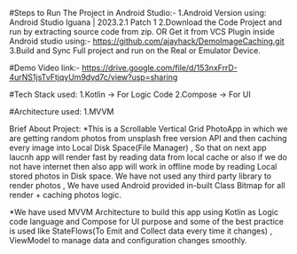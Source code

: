 #Steps to Run The Project in Android Studio:-
1.Android Version using: 
Android Studio Iguana | 2023.2.1 Patch 1
2.Download the Code Project and run by extracting source code from zip.
OR Get it from VCS Plugin inside Android studio using:- https://github.com/ajayhack/DemoImageCaching.git
3.Build and Sync Full project and run on the Real or Emulator Device.

#Demo Video link:- https://drive.google.com/file/d/153nxFrrD-4urNS1jsTvFtjqyUm9dyd7c/view?usp=sharing

#Tech Stack used:
1.Kotlin -> For Logic Code
2.Compose -> For UI

#Architecture used:
1.MVVM

Brief About Project:
*This is a Scrollable Vertical Grid PhotoApp in which we are getting random photos from unsplash free version API and then caching every image into Local Disk Space(File Manager) , 
So that on next app laucnh app will render fast by reading data from local cache or also if we do not have internet then also app will work in offline mode
by reading Local stored photos in Disk space.
We have not used any third party library to render photos , We have used Android provided in-built Class Bitmap for all render + caching photos logic.

*We have used MVVM Architecture to build this app using Kotlin as Logic code language and Compose for UI purpose and some of the best practice is used
like StateFlows(To Emit and Collect data every time it changes) , ViewModel to manage data and configuration changes smoothly. 
